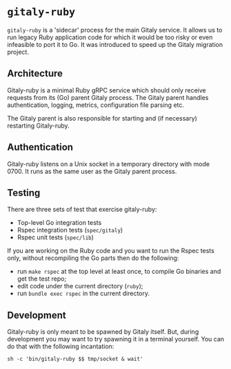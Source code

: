 # `gitaly-ruby`

`gitaly-ruby` is a 'sidecar' process for the main Gitaly service. It
allows us to run legacy Ruby application code for which it would be
too risky or even infeasible to port it to Go. It was introduced to
speed up the Gitaly migration project.

## Architecture

Gitaly-ruby is a minimal Ruby gRPC service which should only receive
requests from its (Go) parent Gitaly process. The Gitaly parent
handles authentication, logging, metrics, configuration file parsing
etc.

The Gitaly parent is also responsible for starting and (if necessary)
restarting Gitaly-ruby.

## Authentication

Gitaly-ruby listens on a Unix socket in a temporary directory with
mode 0700. It runs as the same user as the Gitaly parent process.

## Testing

There are three sets of test that exercise gitaly-ruby:

- Top-level Go integration tests
- Rspec integration tests (`spec/gitaly`)
- Rspec unit tests (`spec/lib`)

If you are working on the Ruby code and you want to run the Rspec
tests only, without recompiling the Go parts then do the following:

- run `make rspec` at the top level at least once, to compile Go binaries and get the test repo;
- edit code under the current directory (`ruby`);
- run `bundle exec rspec` in the current directory.

## Development

Gitaly-ruby is only meant to be spawned by Gitaly itself. But, during
development you may want to try spawning it in a terminal yourself.
You can do that with the following incantation:

```shell
sh -c 'bin/gitaly-ruby $$ tmp/socket & wait'
```
